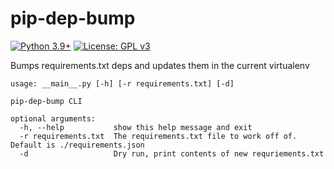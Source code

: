 # pip-dep-bump
[![Python 3.9+](https://upload.wikimedia.org/wikipedia/commons/4/4f/Blue_Python_3.9%2B_Shield_Badge.svg)](https://www.python.org)
[![License: GPL v3](https://upload.wikimedia.org/wikipedia/commons/8/86/GPL_v3_Blue_Badge.svg)](https://www.gnu.org/licenses/gpl-3.0.en.html)

Bumps requirements.txt deps and updates them in the current virtualenv

```
usage: __main__.py [-h] [-r requirements.txt] [-d]

pip-dep-bump CLI

optional arguments:
  -h, --help           show this help message and exit
  -r requirements.txt  The requirements.txt file to work off of. Default is ./requirements.json
  -d                   Dry run, print contents of new requriements.txt
```